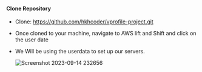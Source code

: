 #### Clone Repository

- Clone: https://github.com/hkhcoder/vprofile-project.git
- Once cloned to your machine, navigate to AWS lift and Shift and click on the user date
- We Will be using the userdata to set up our servers.

  ![Screenshot 2023-09-14 232656](https://github.com/Sulemoore/DevOps-Projects/assets/101164153/4db8bd45-9175-4ada-9bf1-94175d2893a8)
